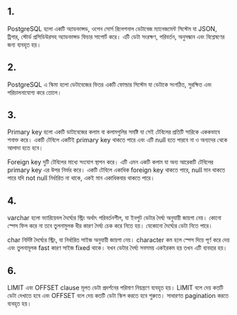 ## 1.
PostgreSQL হলো একটি অ্যাডভান্সড, ওপেন সোর্স রিলেশনাল ডেটাবেজ ম্যানেজমেন্ট সিস্টেম যা JSON, ট্রিগার, স্টোর্ড প্রসিডিউরসহ অ্যাডভান্সড ফিচার সাপোর্ট করে। এটি ডেটা সংরক্ষণ, পরিবর্তন, অনুসন্ধান এবং বিশ্লেষণের জন্য ব্যবহৃত হয়। 

## 2. 
PostgreSQL এ স্কিমা হলো ডেটাবেজের ভিতর একটি ফোল্ডার সিস্টেম যা ডেটাকে সংগঠিত, সুরক্ষিত এবং পরিচালনাযোগ্য করে তোলে। 

## 3. 
Primary key হলো একটি ডাটাবেজের কলাম বা কলামগুলির সমষ্টি যা সেই টেবিলের প্রতিটি সারিকে এককভাবে শনাক্ত করে। একটি টেবিলে একটিই primary key থাকতে পারে এবং এটি null হতে পারবে না ও অন্যদের থেকে আলাদা হতে হবে।

Foreign key দুটি টেবিলের মাধ্যে সংযোগ স্থাপন করে। এটি এমন একটি কলাম যা অন্য আরেকটি টেবিলের primary key এর উপর নির্ভর করে। একটি টেবিলে একাধিক foreign key থাকতে পারে, null মান থাকতে পারে যদি
not null নির্ধারিত না থাকে, একই মান একাধিকবার থাকতে পারে।

## 4.
varchar হলো ভ্যারিয়েবল দৈর্ঘ্যের স্ট্রিং অর্থাৎ পরিবর্তনশীল, যা ইনপুট ডেটার দৈর্ঘ্য অনুযায়ী জায়গা নেয়। কোনো স্পেস ফিল করে না তবে তুলনামুলক ধীর কারণ দৈর্ঘ্য চেক করে নিতে হয়। যেকোনো দৈর্ঘ্যের ডেটা নিতে পারে।

char নির্দিষ্ট দৈর্ঘ্যের স্ট্রিং, যা নির্ধারিত সাইজ অনুযায়ী জায়গা নেয়। character কম হলে স্পেস দিয়ে পূর্ণ করে দেয় এবং তুলনামূলক fast কারণ সাইজ fixed থাকে। যখন ডেটার দৈর্ঘ্য সবসময় একইরকম হয় তখন এটি ব্যবহার হয়। 

## 6.
LIMIT এবং OFFSET clause মূলত ডেটা প্রদর্শনের পরিমাণ নিয়ন্ত্রণে ব্যবহৃত হয়। LIMIT বলে দেয় কতটি ডেটা দেখাতে হবে এবং OFFSET বলে দেয় কতটি ডেটা স্কিপ করতে হবে শুরুতে। সাধারণত pagination করতে ব্যবহৃত হয়।
